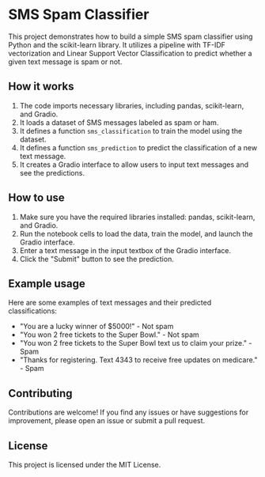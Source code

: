# SMS Spam Classifier

This project demonstrates how to build a simple SMS spam classifier using Python and the scikit-learn library. It utilizes a pipeline with TF-IDF vectorization and Linear Support Vector Classification to predict whether a given text message is spam or not.

## How it works

1. The code imports necessary libraries, including pandas, scikit-learn, and Gradio.
2. It loads a dataset of SMS messages labeled as spam or ham.
3. It defines a function `sms_classification` to train the model using the dataset.
4. It defines a function `sms_prediction` to predict the classification of a new text message.
5. It creates a Gradio interface to allow users to input text messages and see the predictions.

## How to use

1. Make sure you have the required libraries installed: pandas, scikit-learn, and Gradio.
2. Run the notebook cells to load the data, train the model, and launch the Gradio interface.
3. Enter a text message in the input textbox of the Gradio interface.
4. Click the "Submit" button to see the prediction.

## Example usage

Here are some examples of text messages and their predicted classifications:

- "You are a lucky winner of $5000!" - Not spam
- "You won 2 free tickets to the Super Bowl." - Not spam
- "You won 2 free tickets to the Super Bowl text us to claim your prize." - Spam
- "Thanks for registering. Text 4343 to receive free updates on medicare." - Spam


## Contributing

Contributions are welcome! If you find any issues or have suggestions for improvement, please open an issue or submit a pull request.

## License

This project is licensed under the MIT License.
